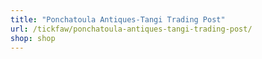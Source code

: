 ```yaml
---
title: "Ponchatoula Antiques-Tangi Trading Post"
url: /tickfaw/ponchatoula-antiques-tangi-trading-post/
shop: shop
---
```

